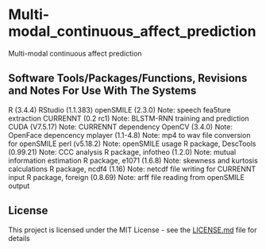 # Multi-modal_continuous_affect_prediction
Multi-modal continuous affect prediction

## Software Tools/Packages/Functions, Revisions and Notes For Use With The Systems
R (3.4.4)
RStudio (1.1.383)
openSMILE (2.3.0)		Note: speech fea5ture extraction
CURRENNT (0.2 rc1)		Note: BLSTM-RNN training and prediction
CUDA (V7.5.17)			Note: CURRENNT dependency
OpenCV (3.4.0)			Note: OpenFace depencency
mplayer (1.1-4.8)		Note: mp4 to wav file conversion for openSMILE
perl (v5.18.2)			Note: openSMILE usage
R package, DescTools (0.99.21)	Note: CCC analysis
R package, infotheo (1.2.0)	Note: mutual information estimation
R package, e1071 (1.6.8)	Note: skewness and kurtosis calculations
R package, ncdf4 (1.16)		Note: netcdf file writing for CURRENNT input
R package, foreign (0.8.69)	Note: arff file reading from openSMILE output

## License

This project is licensed under the MIT License - see the [LICENSE.md](LICENSE.md) file for details

